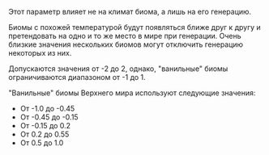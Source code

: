 Этот параметр влияет не на климат биома, а лишь на его генерацию.

Биомы с похожей температурой будут появляться ближе друг к другу
и претендовать на одно и то же место в мире при генерации.
Очень близкие значения нескольких биомов могут отключить генерацию некоторых из них.

Допускаются значения от -2 до 2, однако, "ванильные" биомы ограничиваются диапазоном
от -1 до 1.

"Ванильные" биомы Верхнего мира используют следующие значения:

* От -1.0 до -0.45
* От -0.45 до -0.15
* От -0.15 до 0.2
* От 0.2 до 0.55
* От 0.5 до 1.0